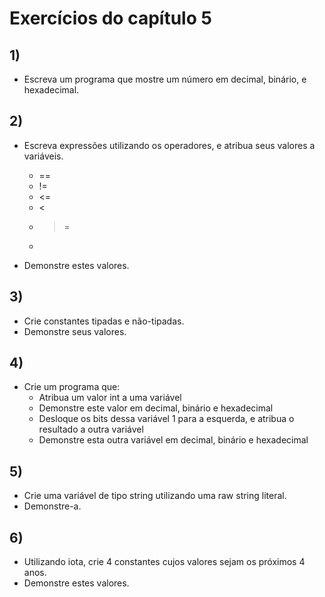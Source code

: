# Exercícios do capítulo 5

## 1)
- Escreva um programa que mostre um número em decimal, binário, e hexadecimal.

## 2)
- Escreva expressões utilizando os operadores, e atribua seus valores a variáveis.
	- ==
	- !=
	- <=
	- <
	- >=
	- >

- Demonstre estes valores.

## 3)
- Crie constantes tipadas e não-tipadas.
- Demonstre seus valores.

## 4)
- Crie um programa que:
    - Atribua um valor int a uma variável
    - Demonstre este valor em decimal, binário e hexadecimal
    - Desloque os bits dessa variável 1 para a esquerda, e atribua o resultado a outra variável
    - Demonstre esta outra variável em decimal, binário e hexadecimal

## 5)
- Crie uma variável de tipo string utilizando uma raw string literal.
- Demonstre-a.

## 6)
- Utilizando iota, crie 4 constantes cujos valores sejam os próximos 4 anos.
- Demonstre estes valores.
